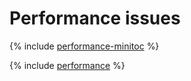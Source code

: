 # Performance issues

{% include [performance-minitoc](../../_qa/managed-mysql/minitoc/performance.md) %}

{% include [performance](../../_qa/managed-mysql/performance.md) %}
